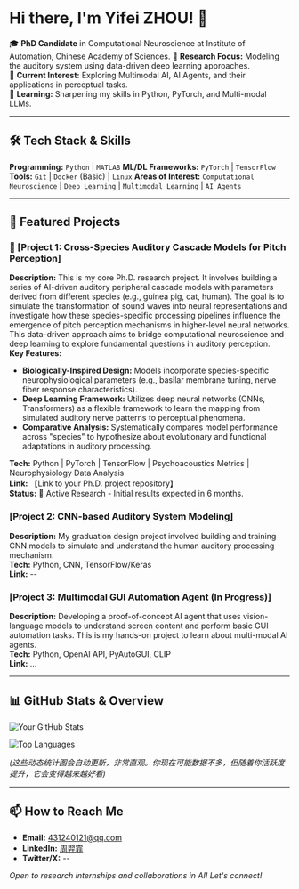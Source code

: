 # Hi there, I'm Yifei ZHOU! 👋

🎓 **PhD Candidate** in Computational Neuroscience at Institute of Automation, Chinese Academy of Sciences.
🔬 **Research Focus:** Modeling the auditory system using data-driven deep learning approaches.  
🤖 **Current Interest:** Exploring Multimodal AI, AI Agents, and their applications in perceptual tasks.  
🌱 **Learning:** Sharpening my skills in Python, PyTorch, and Multi-modal LLMs.

---

## 🛠️ Tech Stack & Skills
**Programming:** `Python` | `MATLAB` 
**ML/DL Frameworks:** `PyTorch` | `TensorFlow` 
**Tools:** `Git` | `Docker` (Basic) | `Linux` 
**Areas of Interest:** `Computational Neuroscience` | `Deep Learning` | `Multimodal Learning` | `AI Agents`

---

## 📂 Featured Projects


### 🧠 [Project 1: Cross-Species Auditory Cascade Models for Pitch Perception]
**Description:** This is my core Ph.D. research project. It involves building a series of AI-driven auditory peripheral cascade models with parameters derived from different species (e.g., guinea pig, cat, human). The goal is to simulate the transformation of sound waves into neural representations and investigate how these species-specific processing pipelines influence the emergence of pitch perception mechanisms in higher-level neural networks. This data-driven approach aims to bridge computational neuroscience and deep learning to explore fundamental questions in auditory perception.  
**Key Features:**
-   **Biologically-Inspired Design:** Models incorporate species-specific neurophysiological parameters (e.g., basilar membrane tuning, nerve fiber response characteristics).
-   **Deep Learning Framework:** Utilizes deep neural networks (CNNs, Transformers) as a flexible framework to learn the mapping from simulated auditory nerve patterns to perceptual phenomena.
-   **Comparative Analysis:** Systematically compares model performance across "species" to hypothesize about evolutionary and functional adaptations in auditory processing.

**Tech:** Python | PyTorch | TensorFlow | Psychoacoustics Metrics | Neurophysiology Data Analysis  
**Link:** 【Link to your Ph.D. project repository】  
**Status:** 🔬 Active Research - Initial results expected in 6 months.  

### [Project 2: CNN-based Auditory System Modeling]
**Description:** My graduation design project involved building and training CNN models to simulate and understand the human auditory processing mechanism.  
**Tech:** Python, CNN, TensorFlow/Keras  
**Link:** --

### [Project 3: Multimodal GUI Automation Agent (In Progress)]
**Description:** Developing a proof-of-concept AI agent that uses vision-language models to understand screen content and perform basic GUI automation tasks. This is my hands-on project to learn about multi-modal AI agents.  
**Tech:** Python, OpenAI API, PyAutoGUI, CLIP  
**Link:** ...

---

## 📊 GitHub Stats & Overview

![Your GitHub Stats](https://github-readme-stats.vercel.app/api?username=rubberpone&show_icons=true&hide_border=true&theme=radical)

![Top Languages](https://github-readme-stats.vercel.app/api/top-langs/?username=rubberpone&layout=compact&hide_border=true&theme=radical)

*(这些动态统计图会自动更新，非常直观。你现在可能数据不多，但随着你活跃度提升，它会变得越来越好看)*

---

## 📫 How to Reach Me
- **Email:**  431240121@qq.com
- **LinkedIn:** [周羿霏](https://www.linkedin.com/in/%E7%BE%BF%E9%9C%8F-%E5%91%A8-319929385/)
- **Twitter/X:** --

*Open to research internships and collaborations in AI! Let's connect!*
